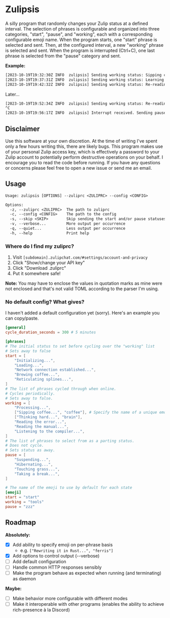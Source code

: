 # Zulipsis

A silly program that randomly changes your Zulip status at a defined interval. The selection of phrases is configurable and organized into three categories, "start", "pause", and "working", each with a corresponding configurable emoji name. When the program starts, one "start" phrase is selected and sent. Then, at the configured interval, a new "working" phrase is selected and sent. When the program is interrupted (Ctrl+C), one last phrase is selected from the "pause" category and sent.

**Example:**

``` txt
[2023-10-19T19:32:30Z INFO  zulipsis] Sending working status: Sipping coffee...
[2023-10-19T19:37:31Z INFO  zulipsis] Sending working status: Learning generously...
[2023-10-19T19:42:32Z INFO  zulipsis] Sending working status: Re-reading the manual...
```
Later...
``` txt
[2023-10-19T19:52:34Z INFO  zulipsis] Sending working status: Re-reading the error...
^C
[2023-10-19T19:56:17Z INFO  zulipsis] Interrupt received. Sending pause status: Taking a break...
```

## Disclaimer
Use this software at your own discretion. At the time of writing I've spent only a few hours writing this, there are likely bugs. This program makes use of your personal Zulip access key, which is effectively a password to your Zulip account to potentially perform destructive operations on your behalf. I encourage you to read the code before running. If you have any questions or concerns please feel free to open a new issue or send me an email.

## Usage

``` txt
Usage: zulipsis [OPTIONS] --zuliprc <ZULIPRC> --config <CONFIG>

Options:
  -z, --zuliprc <ZULIPRC>  The path to zuliprc
  -c, --config <CONFIG>    The path to the config
  -s, --skip <SKIP>        Skip sending the start and/or pause statuses [possible values: start, pause, both]
  -v, --verbose...         More output per occurrence
  -q, --quiet...           Less output per occurrence
  -h, --help               Print help
```

### Where do I find my zuliprc?

1. Visit `[subdomain].zulipchat.com/#settings/account-and-privacy` 
2. Click "Show/change your API key"
3. Click "Download .zuliprc"
4. Put it somewhere safe!

**Note:** You may have to enclose the values in quotation marks as mine were not enclosed and that's not valid TOML according to the parser I'm using.

### No default config? What gives?

I haven't added a default configuration yet (sorry). Here's an example you can copy/paste.

``` toml
[general]
cycle_duration_seconds = 300 # 5 minutes

[phrases]
# The initial status to set before cycling over the "working" list
# Sets away to false
start = [
	"Initializing...",
	"Loading...",
	"Network connection established...",
	"Brewing coffee...",
	"Reticulating splines...",
]
# The list of phrases cycled through when online.
# Cycles periodically.
# Sets away to false.
working = [
	"Processing...",
	["Sipping coffee...", "coffee"], # Specify the name of a unique emoji for any phrase like this.
	["Thinking hard...", "brain"],
	"Reading the error...",
	"Reading the manual...",
    "Listening to the compiler...",
]
# The list of phrases to select from as a parting status.
# Does not cycle.
# Sets status as away.
pause = [
	"Suspending...",
	"Hibernating...",
	"Touching grass...",
	"Taking a break...",
]

# The name of the emoji to use by default for each state
[emoji]
start = "start"
working = "tools"
pause = "zzz"
```

## Roadmap

**Absolutely:**

- [x] Add ability to specify emoji on per-phrase basis
  - e.g. `["Rewriting it in Rust...", "ferris"]`
- [x] Add options to control output (--verbose)
- [ ] Add default configuration
- [ ] Handle common HTTP responses sensibly
- [ ] Make the program behave as expected when running (and terminating) as daemon

**Maybe:**

- [ ] Make behavior more configurable with different modes
- [ ] Make it interoperable with other programs (enables the ability to achieve rich-presence à la Discord)
